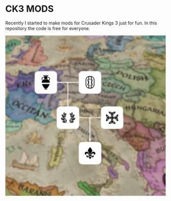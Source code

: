 # CK3 MODS

Recently I started to make mods for Crusader Kings 3 just for fun. In this repository the code is free for everyone.

![Logo](2863719321/thumbnail.png)